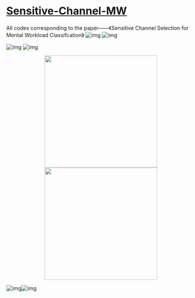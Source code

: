 # [Sensitive-Channel-MW](https://www.researchgate.net/publication/361621108_Sensitive_Channel_Selection_for_Mental_Workload_Classification)
All codes corresponding to the paper——《Sensitive Channel Selection for Mental Workload Classifcation》
![img](https://github.com/smilingElf/Sensitive-Channel-MW/blob/main/pic/delta.gif) ![img](https://github.com/smilingElf/Sensitive-Channel-MW/blob/main/pic/theta.gif)

![img](https://github.com/smilingElf/Sensitive-Channel-MW/blob/main/pic/alpha.gif) ![img](https://github.com/smilingElf/Sensitive-Channel-MW/blob/main/pic/beta.gif)

<center class="half">
<img src="https://github.com/smilingElf/Sensitive-Channel-MW/blob/main/pic/ECE_formation.jpg" width="300"/><img src="https://github.com/smilingElf/Sensitive-Channel-MW/blob/main/pic/corr_analysis.jpg" width="300"/>
</center>

![img](https://github.com/smilingElf/Sensitive-Channel-MW/blob/main/pic/sens_analysis.png)![img](https://github.com/smilingElf/Sensitive-Channel-MW/blob/main/pic/comparation.jpg)

